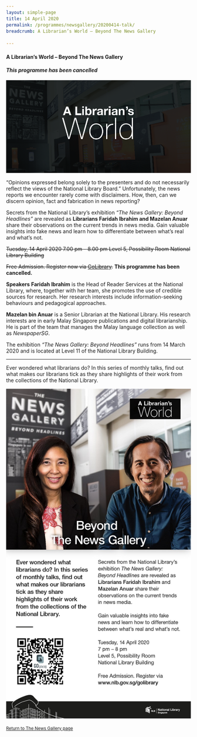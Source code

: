 ```yaml
---
layout: simple-page
title: 14 April 2020
permalink: /programmes/newsgallery/20200414-talk/
breadcrumb: A Librarian’s World – Beyond The News Gallery

---
```

#### A Librarian’s World – Beyond The News Gallery

#### *This programme has been cancelled*

![A Librarian's World banner, with a photo of the News Gallery as the background](/images/event-images/newsgallery/ALW_exhibition-page.jpg)

“Opinions expressed belong solely to the presenters and do not necessarily reflect the views of the National Library Board.” Unfortunately, the news reports we encounter rarely come with disclaimers. How, then, can we discern opinion, fact and fabrication in news reporting?

Secrets from the National Library’s exhibition _“The News Gallery: Beyond Headlines”_ are revealed as __Librarians Faridah Ibrahim and Mazelan Anuar__ share their observations on the current trends in news media. Gain valuable insights into fake news and learn how to differentiate between what’s real and what’s not.

~~Tuesday, 14 April 2020
7.00 pm – 8.00 pm
Level 5, Possibility Room
National Library Building~~


~~Free Admission. Register now via [GoLibrary](https://go.gov.sg/nl-programme-14apr).~~ __This programme has been cancelled.__

__Speakers__
__Faridah Ibrahim__ is the Head of Reader Services at the National Library, where, together with her team, she promotes the use of credible sources for research. Her research interests include information-seeking behaviours and pedagogical approaches.

__Mazelan bin Anuar__ is a Senior Librarian at the National Library. His research interests are in early Malay Singapore publications and digital librarianship. He is part of the team that manages the Malay language collection as well as _NewspaperSG_.

The exhibition _“The News Gallery: Beyond Headlines”_ runs from 14 March 2020 and is located at Level 11 of the National Library Building.

---

Ever wondered what librarians do? In this series of monthly talks, find out what makes our librarians tick as they share highlights of their work from the collections of the National Library.

![A promotional image featuring the text above](/images/event-images/newsgallery/ALW_edm_exhibition-page.jpg)

<small>[Return to The News Gallery page](/exhibitions/current-exhibitions/newsgallery#tab1)</small>
